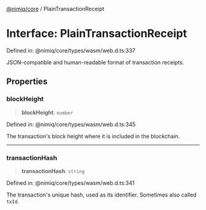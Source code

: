 [@nimiq/core](../globals.md) / PlainTransactionReceipt

# Interface: PlainTransactionReceipt

Defined in: @nimiq/core/types/wasm/web.d.ts:337

JSON-compatible and human-readable format of transaction receipts.

## Properties

### blockHeight

> **blockHeight**: `number`

Defined in: @nimiq/core/types/wasm/web.d.ts:345

The transaction\'s block height where it is included in the blockchain.

***

### transactionHash

> **transactionHash**: `string`

Defined in: @nimiq/core/types/wasm/web.d.ts:341

The transaction\'s unique hash, used as its identifier. Sometimes also called `txId`.

